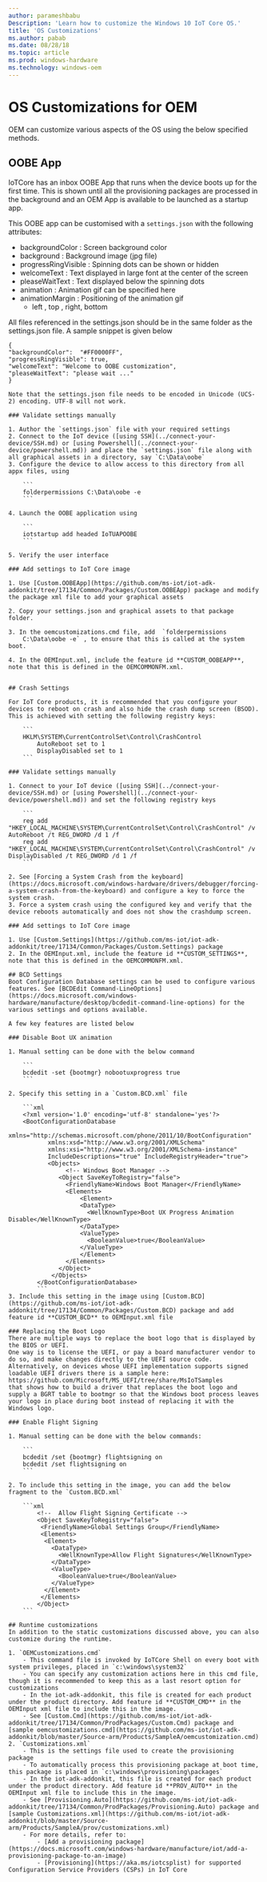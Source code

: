 ```yaml
---
author: parameshbabu
Description: 'Learn how to customize the Windows 10 IoT Core OS.'
title: 'OS Customizations'
ms.author: pabab
ms.date: 08/28/18
ms.topic: article
ms.prod: windows-hardware
ms.technology: windows-oem
---
```


# OS Customizations for OEM
OEM can customize various aspects of the OS using the below specified methods.

## OOBE App
IoTCore has an inbox OOBE App that runs when the device boots up for the first time. This is shown until all the provisioning packages are processed in the background and an OEM App is available to be launched as a startup app.

This OOBE app can be customised with a `settings.json` with the following attributes:

- backgroundColor : Screen background color 
- background : Background image (jpg file)
- progressRingVisible : Spinning dots can be shown or hidden
- welcomeText : Text displayed in large font at the center of the screen
- pleaseWaitText : Text displayed below the spinning dots
- animation : Animation gif can be specified here
- animationMargin : Positioning of the animation gif
    - left , top , right, bottom

All files referenced in the settings.json should be in the same folder as the settings.json file.
A sample snippet is given below

```
{
"backgroundColor":  "#FF0000FF",
"progressRingVisible": true,
"welcomeText": "Welcome to OOBE customization",
"pleaseWaitText": "please wait ..."
}

Note that the settings.json file needs to be encoded in Unicode (UCS-2) encoding. UTF-8 will not work.

### Validate settings manually 

1. Author the `settings.json` file with your required settings
2. Connect to the IoT device ([using SSH](../connect-your-device/SSH.md) or [using Powershell](../connect-your-device/powershell.md)) and place the `settings.json` file along with all graphical assets in a directory, say `C:\Data\oobe`
3. Configure the device to allow access to this directory from all appx files, using

    ```
    folderpermissions C:\Data\oobe -e
    ```

4. Launch the OOBE application using

    ```
    iotstartup add headed IoTUAPOOBE
    ```

5. Verify the user interface

### Add settings to IoT Core image

1. Use [Custom.OOBEApp](https://github.com/ms-iot/iot-adk-addonkit/tree/17134/Common/Packages/Custom.OOBEApp) package and modify the package xml file to add your graphical assets

2. Copy your settings.json and graphical assets to that package folder.

3. In the oemcustomizations.cmd file, add  `folderpermissions 
    C:\Data\oobe -e` , to ensure that this is called at the system boot.

4. In the OEMInput.xml, include the feature id **CUSTOM_OOBEAPP**, note that this is defined in the OEMCOMMONFM.xml.


## Crash Settings

For IoT Core products, it is recommended that you configure your devices to reboot on crash and also hide the crash dump screen (BSOD). 
This is achieved with setting the following registry keys:

    ```
    HKLM\SYSTEM\CurrentControlSet\Control\CrashControl
        AutoReboot set to 1
        DisplayDisabled set to 1
    ```

### Validate settings manually

1. Connect to your IoT device ([using SSH](../connect-your-device/SSH.md) or [using Powershell](../connect-your-device/powershell.md)) and set the following registry keys

    ```
    reg add "HKEY_LOCAL_MACHINE\SYSTEM\CurrentControlSet\Control\CrashControl" /v AutoReboot /t REG_DWORD /d 1 /f
    reg add "HKEY_LOCAL_MACHINE\SYSTEM\CurrentControlSet\Control\CrashControl" /v DisplayDisabled /t REG_DWORD /d 1 /f
    ```

2. See [Forcing a System Crash from the keyboard](https://docs.microsoft.com/windows-hardware/drivers/debugger/forcing-a-system-crash-from-the-keyboard) and configure a key to force the system crash.
3. Force a system crash using the configured key and verify that the device reboots automatically and does not show the crashdump screen.

### Add settings to IoT Core image

1. Use [Custom.Settings](https://github.com/ms-iot/iot-adk-addonkit/tree/17134/Common/Packages/Custom.Settings) package
2. In the OEMInput.xml, include the feature id **CUSTOM_SETTINGS**, note that this is defined in the OEMCOMMONFM.xml.

## BCD Settings
Boot Configuration Database settings can be used to configure various features. See [BCDEdit Command-LineOptions](https://docs.microsoft.com/windows-hardware/manufacture/desktop/bcdedit-command-line-options) for the various settings and options available.

A few key features are listed below

### Disable Boot UX animation 

1. Manual setting can be done with the below command

    ```
    bcdedit -set {bootmgr} nobootuxprogress true
    ```

2. Specify this setting in a `Custom.BCD.xml` file 

    ```xml
    <?xml version='1.0' encoding='utf-8' standalone='yes'?>
    <BootConfigurationDatabase 
           xmlns="http://schemas.microsoft.com/phone/2011/10/BootConfiguration"
           xmlns:xsd="http://www.w3.org/2001/XMLSchema"
           xmlns:xsi="http://www.w3.org/2001/XMLSchema-instance"
           IncludeDescriptions="true" IncludeRegistryHeader="true">
           <Objects>
                <!-- Windows Boot Manager -->
              <Object SaveKeyToRegistry="false">
                <FriendlyName>Windows Boot Manager</FriendlyName>
                <Elements>
                    <Element>
                    <DataType>
                      <WellKnownType>Boot UX Progress Animation Disable</WellKnownType>
                    </DataType>
                    <ValueType>
                      <BooleanValue>true</BooleanValue>
                    </ValueType>
                    </Element>
                </Elements>
              </Object>
            </Objects>
        </BootConfigurationDatabase>
        ```
3. Include this setting in the image using [Custom.BCD](https://github.com/ms-iot/iot-adk-addonkit/tree/17134/Common/Packages/Custom.BCD) package and add feature id **CUSTOM_BCD** to OEMInput.xml file

### Replacing the Boot Logo
There are multiple ways to replace the boot logo that is displayed by the BIOS or UEFI.
One way is to license the UEFI, or pay a board manufacturer vendor to do so, and make changes directly to the UEFI source code.
Alternatively, on devices whose UEFI implementation supports signed loadable UEFI drivers there is a sample here:
https://github.com/Microsoft/MS_UEFI/tree/share/MsIoTSamples
that shows how to build a driver that replaces the boot logo and supply a BGRT table to bootmgr so that the Windows boot process leaves your logo in place during boot instead of replacing it with the Windows logo.

### Enable Flight Signing

1. Manual setting can be done with the below commands:

    ```
    bcdedit /set {bootmgr} flightsigning on
    bcdedit /set flightsigning on
    ```

2. To include this setting in the image, you can add the below fragment to the `Custom.BCD.xml`

    ```xml
        <!--  Allow Flight Signing Certificate -->
        <Object SaveKeyToRegistry="false">
         <FriendlyName>Global Settings Group</FriendlyName>
         <Elements>
          <Element>
            <DataType>
              <WellKnownType>Allow Flight Signatures</WellKnownType>
            </DataType>
            <ValueType>
              <BooleanValue>true</BooleanValue>
            </ValueType>
          </Element>
         </Elements>
        </Object>
    ```

## Runtime customizations
In addition to the static customizations discussed above, you can also customize during the runtime.

1. `OEMCustomizations.cmd`
    - This command file is invoked by IoTCore Shell on every boot with system privileges, placed in `c:\windows\system32`
    - You can specify any customization actions here in this cmd file, though it is recommended to keep this as a last resort option for customizations
    - In the iot-adk-addonkit, this file is created for each product under the product directory. Add feature id **CUSTOM_CMD** in the OEMInput xml file to include this in the image.
    - See [Custom.Cmd](https://github.com/ms-iot/iot-adk-addonkit/tree/17134/Common/ProdPackages/Custom.Cmd) package and [sample oemcustomizations.cmd](https://github.com/ms-iot/iot-adk-addonkit/blob/master/Source-arm/Products/SampleA/oemcustomization.cmd) 
2. `Customizations.xml`
    - This is the settings file used to create the provisioning package
    - To automatically process this provisioning package at boot time, this package is placed in `c:\windows\provisioning\packages`
    - In the iot-adk-addonkit, this file is created for each product under the product directory. Add feature id **PROV_AUTO** in the OEMInput xml file to include this in the image.
    - See [Provisioning.Auto](https://github.com/ms-iot/iot-adk-addonkit/tree/17134/Common/ProdPackages/Provisioning.Auto) package and [sample Customizations.xml](https://github.com/ms-iot/iot-adk-addonkit/blob/master/Source-arm/Products/SampleA/prov/customizations.xml)
    - For more details, refer to:
        - [Add a provisioning package](https://docs.microsoft.com/windows-hardware/manufacture/iot/add-a-provisioning-package-to-an-image)
        - [Provisioning](https://aka.ms/iotcsplist) for supported Configuration Service Providers (CSPs) in IoT Core
